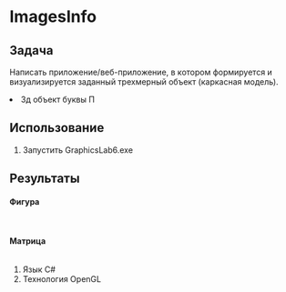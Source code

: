 <body class="stackedit">
  <div class="stackedit__html"><h1 id="colorsconverter">ImagesInfo</h1>
<h2 id="Task">Задача</h2>
<p>Написать приложение/веб-приложение, в котором формируется и визуализируется заданный трехмерный объект (каркасная модель).</p>
<li>3д объект буквы П</li>
<h2 id="Install">Использование</h2>
<p>
<ol>
<li>Запустить GraphicsLab6.exe</li>
</ol>
</p>
<h2 id="Result">Результаты</h2>
<h4> Фигура</h4>
<p><img src="https://i.ibb.co/fx65tj7/image.png" alt=""></p>
<p><img src="https://i.ibb.co/ZTKfF2h/image.png" alt=""></p>
<h4>Матрица</h4>
  <p><img src="https://i.ibb.co/DVmpp2M/image.png" alt=""></p>
<ol>
<li>Язык C#</li>
<li>Технология OpenGL</li>
</ol>
</div>
